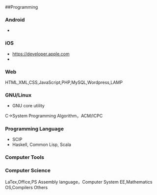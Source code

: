 
##Programming

### Android

* 

### iOS

* https://developer.apple.com
* 

### Web


HTML,XML,CSS,JavaScript,PHP,MySQL,Wordpress,LAMP


### GNU/Linux

* GNU core utility

C->System Programming
Algorithm，ACM/ICPC

### Programming Language

* SCIP
* Haskell, Common Lisp, Scala

### Computer Tools

### Computer Science

LaTex,Office,PS
Assembly language，Computer System
EE,Mathematics
OS,Compilers
Others
